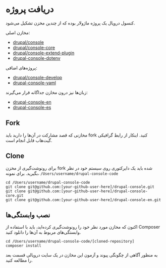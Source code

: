 # دریافت پروژه

کنسول دروپال یک پروژه ماژولار بوده که از چندین مخزن تشکیل می‌شود.

مخازن اصلی:
* [drupal/console](https://github.com/hechoendrupal/drupal-console)
* [drupal/console-core](https://github.com/hechoendrupal/drupal-console-core)
* [drupal/console-extend-plugin](https://github.com/hechoendrupal/drupal-console-extend-plugin)
* [drupal-console-dotenv](https://github.com/weknowinc/drupal-console-dotenv)

پروژه‌های اضافی:
* [drupal/console-develop](https://github.com/weknowinc/drupal-console-develop)
* [drupal-console-yaml](https://github.com/weknowinc/drupal-console-yaml)
        
زبان‌ها نیز درون مخازن جداگانه قرار می‌گیرند:
* [drupal-console-en](https://github.com/hechoendrupal/drupal-console-en)
* [drupal-console-es](https://github.com/hechoendrupal/drupal-console-es)

## Fork
مخازنی که قصد مشارکت در آن‌ها را دارید باید fork کنید. اینکار از رایط گرافیکی گیت‌هاب قابل انجام است.

## Clone
برای رونوشت‌گیری از مخزن fork شده باید یک دایرکتوری روی سیستم خود در نظر بگیرید. برای نمونه، `/Users/username/drupal-console-code`
```
cd /Users/username/drupal-console-code
git clone git@github.com:[your-github-user-here]/drupal-console.git
git clone git@github.com:[your-github-user-here]/drupal-console-core.git
git clone git@github.com:[your-github-user-here]/drupal-console-en.git
```

## نصب وابستگی‌ها
اکنون که مخازن مورد نظر خود را رونوشت‌گیری کرده‌اید، باید با استفاده از Composer وابستگی‌های مربوط به آن‌ها را دانلود کنید.
```
cd /Users/username/drupal-console-code/[cloned-repository]
composer install
```

به منظور آگاهی از چگونگی پیوند و آزمون این مخازن در یک سایت دروپالی قسمت بعد را مطالعه کنید.

